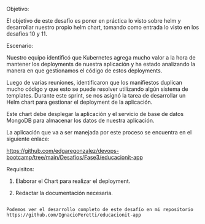 Objetivo:

El objetivo de este desafío es poner en práctica lo visto sobre helm y desarrollar nuestro propio
helm chart, tomando como entrada lo visto en los desafíos 10 y 11.

Escenario:

Nuestro equipo identificó que Kubernetes agrega mucho valor a la hora de mantener los
deployments de nuestra aplicación y ha estado analizando la manera en que gestionamos el
código de estos deployments.

Luego de varias reuniones, identificaron que los manifiestos duplican mucho código y que esto
se puede resolver utilizando algún sistema de templates. Durante este sprint, se nos asignó la
tarea de desarrollar un Helm chart para gestionar el deployment de la aplicación.

Este chart debe desplegar la aplicación y el servicio de base de datos MongoDB para almacenar los datos
de nuestra aplicación.

La aplicación que va a ser manejada por este proceso se encuentra en el siguiente enlace:

https://github.com/edgaregonzalez/devops-bootcamp/tree/main/Desafios/Fase3/educacionit-app

Requisitos:

1. Elaborar el Chart para realizar el deployment.

2. Redactar la documentación necesaria.
```

Podemos ver el desarrollo completo de este desafío en mi repositorio https://github.com/IgnacioPeretti/educacionit-app